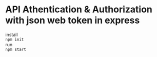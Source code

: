 # API Athentication & Authorization with json web token in express 


install <br />
`npm init`<br />
run <br />
`npm start`